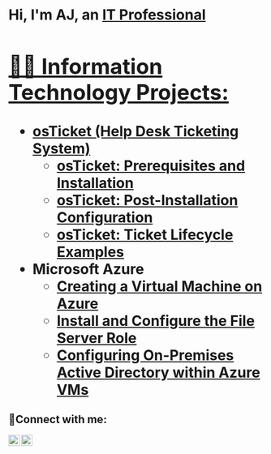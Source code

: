 <h1>Hi, I'm AJ, an <a href="www.linkedin.com/in/alain-joseph-de-los-santos-148a65300">IT Professional

<h2>👨‍💻 Information Technology Projects:</h2>

- <b>osTicket (Help Desk Ticketing System)</b>
  - [osTicket: Prerequisites and Installation](https://github.com/alainjdls/osticket-prereqs)
  - [osTicket: Post-Installation Configuration](https://github.com/alainjdls/post-install-config)
  - [osTicket: Ticket Lifecycle Examples](https://github.com/alainjdls/ticket-lifecycle)
- <b>Microsoft Azure</b>
  - [Creating a Virtual Machine on Azure](https://github.com/alainjdls/virtual-machine)
  - [Install and Configure the File Server Role](https://github.com/alainjdls/install-and-configure-the-file-server-role)
  - [Configuring On-Premises Active Directory within Azure VMs](https://github.com/alainjdls/configure-ad)


<h2>🤳Connect with me:</h2>

[<img align="left" alt="Josh | LinkedIn" width="22px" src="https://cdn.jsdelivr.net/npm/simple-icons@v3/icons/linkedin.svg" />][linkedin]
[<img align="left" alt="Josh | Instagram" width="22px" src="https://cdn.jsdelivr.net/npm/simple-icons@v3/icons/instagram.svg" />][instagram]

[instagram]: https://www.instagram.com/aj.dls/
[linkedin]: www.linkedin.com/in/alain-joseph-de-los-santos-148a65300
